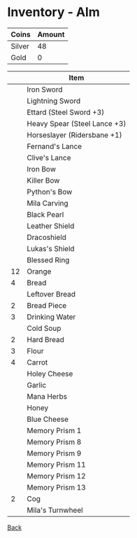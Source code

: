 # Inventory - Alm

| Coins  | Amount |
| ------ | ------ |
| Silver | 48     |
| Gold   | 0      |

| <!-- --> | Item                         |
| -------- | ---------------------------- |
|          | Iron Sword                   |
|          | Lightning Sword              |
|          | Ettard (Steel Sword +3)      |
|          | Heavy Spear (Steel Lance +3) |
|          | Horseslayer (Ridersbane +1)  |
|          | Fernand's Lance              |
|          | Clive's Lance                |
|          | Iron Bow                     |
|          | Killer Bow                   |
|          | Python's Bow                 |
|          | Mila Carving                 |
|          | Black Pearl                  |
|          | Leather Shield               |
|          | Dracoshield                  |
|          | Lukas's Shield               |
|          | Blessed Ring                 |
| 12       | Orange                       |
| 4        | Bread                        |
|          | Leftover Bread               |
| 2        | Bread Piece                  |
| 3        | Drinking Water               |
|          | Cold Soup                    |
| 2        | Hard Bread                   |
| 3        | Flour                        |
| 4        | Carrot                       |
|          | Holey Cheese                 |
|          | Garlic                       |
|          | Mana Herbs                   |
|          | Honey                        |
|          | Blue Cheese                  |
|          | Memory Prism 1               |
|          | Memory Prism 8               |
|          | Memory Prism 9               |
|          | Memory Prism 11              |
|          | Memory Prism 12              |
|          | Memory Prism 13              |
| 2        | Cog                          |
|          | Mila's Turnwheel             |

[Back](README.md)

